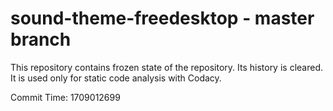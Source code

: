 # sound-theme-freedesktop - master branch

This repository contains frozen state of the repository.
Its history is cleared. It is used only for static code
analysis with Codacy.

Commit Time: 1709012699